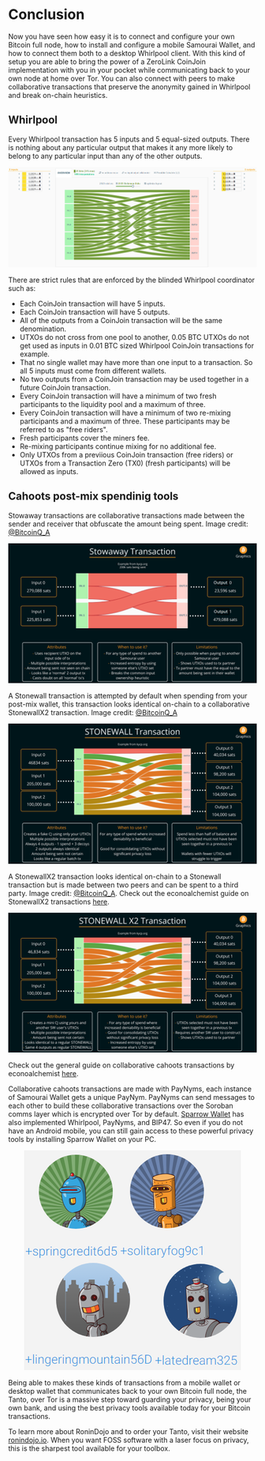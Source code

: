 # Conclusion
Now you have seen how easy it is to connect and configure your own Bitcoin full node, how to install and configure a mobile Samourai Wallet, and how to connect them both to a desktop Whirlpool client. With this kind of setup you are able to bring the power of a ZeroLink CoinJoin implementation with you in your pocket while communicating back to your own node at home over Tor. You can also connect with peers to make collaborative transactions that preserve the anonymity gained in Whirlpool and break on-chain heuristics. 

## Whirlpool
Every Whirlpool transaction has 5 inputs and 5 equal-sized outputs. There is nothing about any particular output that makes it any more likely to belong to any particular input than any of the other outputs. 

![](assets/wp01.png)

There are strict rules that are enforced by the blinded Whirlpool coordinator such as:

- Each CoinJoin transaction will have 5 inputs.
- Each CoinJoin transaction will have 5 outputs.
- All of the outputs from a CoinJoin transaction will be the same denomination. 
- UTXOs do not cross from one pool to another, 0.05 BTC UTXOs do not get used as inputs in 0.01 BTC sized Whirlpool CoinJoin transactions for example. 
- That no single wallet may have more than one input to a transaction. So all 5 inputs must come from different wallets. 
- No two outputs from a CoinJoin transaction may be used together in a future CoinJoin transaction. 
- Every CoinJoin transaction will have a minimum of two fresh participants to the liquidity pool and a maximum of three.
- Every CoinJoin transaction will have a minimum of two re-mixing participants and a maximum of three. These participants may be referred to as "free riders".
- Fresh participants cover the miners fee. 
- Re-mixing participants continue mixing for no additional fee. 
- Only UTXOs from a previious CoinJoin transaction (free riders) or UTXOs from a Transaction Zero (TX0) (fresh participants) will be allowed as inputs. 

## Cahoots post-mix spendinig tools
Stowaway transactions are collaborative transactions made between the sender and receiver that obfuscate the amount being spent. Image credit: [@BitcoinQ_A](https://twitter.com/BitcoinQ_A)

![](assets/STOWAWAY.png)

A Stonewall transaction is attempted by default when spending from your post-mix wallet, this transaction looks identical on-chain to a collaborative StonewallX2 transaction. Image credit: [@BitcoinQ_A](https://twitter.com/BitcoinQ_A)

![](assets/STONEWALL.png)

A StonewallX2 transaction looks identical on-chain to a Stonewall transaction but is made between two peers and can be spent to a third party. Image credit: [@BitcoinQ_A](https://twitter.com/BitcoinQ_A). Check out the econoalchemist guide on StonewallX2 transactions [here](https://www.econoalchemist.com/post/stonewallx2-a-privacy-enhancing-tool-from-samourai-wallet).

![](assets/STONEWALLX2.png)

Check out the general guide on collaborative cahoots transactions by econoalchemist [here](https://www.econoalchemist.com/post/putting-the-who-in-cahoots). 

Collaborative cahoots transactions are made with PayNyms, each instance of Samourai Wallet gets a unique PayNym. PayNyms can send messages to each other to build these collaborative transactions over the Soroban comms layer which is encrypted over Tor by default. [Sparrow Wallet](https://www.sparrowwallet.com/) has also implemented Whirlpool, PayNyms, and BIP47. So even if you do not have an Android mobile, you can still gain access to these powerful privacy tools by installing Sparrow Wallet on your PC.  

<p align="center">
  <img src="assets/37.png">
  </p>

Being able to makes these kinds of transactions from a mobile wallet or desktop wallet that communicates back to your own Bitcoin full node, the Tanto, over Tor is a massive step toward guarding your privacy, being your own bank, and using the best privacy tools available today for your Bitcoin transactions. 

To learn more about RoninDojo and to order your Tanto, visit their website [ronindojo.io](https://ronindojo.io/). When you want FOSS software with a laser focus on privacy, this is the sharpest tool available for your toolbox. 
